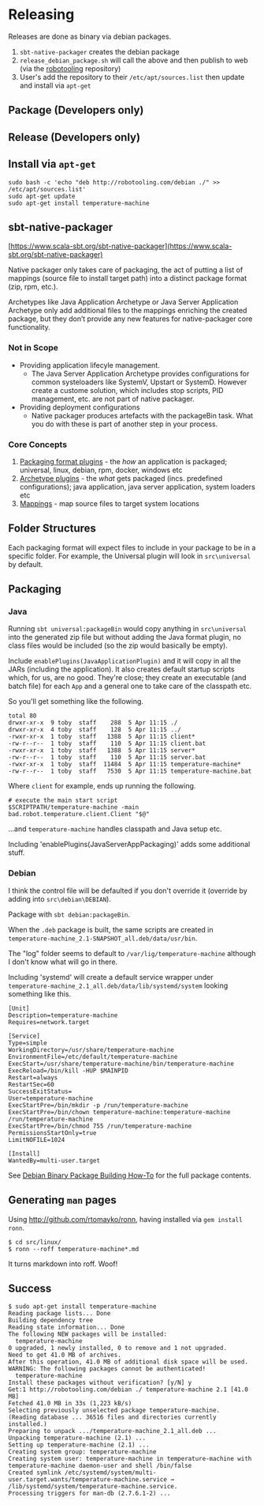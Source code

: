 
# Releasing

Releases are done as binary via debian packages.

1. `sbt-native-packager` creates the debian package
1. `release_debian_package.sh` will call the above and then publish to web (via the [robotooling](http://robotooling.com/maven/bad/robot/temperature-machine/debian/) repository)
1. User's add the repository to their `/etc/apt/sources.list` then update and install via `apt-get`

## Package (Developers only)

## Release (Developers only)

## Install via `apt-get`

    sudo bash -c 'echo "deb http://robotooling.com/debian ./" >> /etc/apt/sources.list'
    sudo apt-get update
    sudo apt-get install temperature-machine

## sbt-native-packager

[https://www.scala-sbt.org/sbt-native-packager](https://www.scala-sbt.org/sbt-native-packager)

Native packager only takes care of packaging, the act of putting a list of mappings (source file to install target path) into a distinct package format (zip, rpm, etc.).

Archetypes like Java Application Archetype or Java Server Application Archetype only add additional files to the mappings enriching the created package, but they don’t provide any new features for native-packager core functionality.

### Not in Scope

* Providing application lifecyle management.
    * The Java Server Application Archetype provides configurations for common systeloaders like SystemV, Upstart or SystemD. However create a custome solution, which includes stop scripts, PID management, etc. are not part of native packager.
* Providing deployment configurations
    * Native packager produces artefacts with the packageBin task. What you do with these is part of another step in your process.

### Core Concepts

1. [Packaging format plugins](https://www.scala-sbt.org/sbt-native-packager/introduction.html#format-plugins) - the _how_ an application is packaged; universal, linux, debian, rpm, docker, windows etc 
1. [Archetype plugins](https://www.scala-sbt.org/sbt-native-packager/introduction.html#archetype-plugins) - the _what_ gets packaged (incs.  predefined configurations); java application, java server application, system loaders etc
1. [Mappings](https://www.scala-sbt.org/sbt-native-packager/introduction.html#mappings) - map source files to target system locations

## Folder Structures

Each packaging format will expect files to include in your package to be in a specific folder. For example, the Universal plugin will look in `src\universal` by default.


## Packaging

### Java

Running `sbt universal:packageBin` would copy anything in `src\universal` into the generated zip file but without adding the Java format plugin, no class files would be included (so the zip would basically be empty).

Include `enablePlugins(JavaApplicationPlugin)` and it will copy in all the JARs (including the application). It also creates default startup scripts which, for us, are no good. They're close; they create an executable (and batch file) for each `App` and a general one to take care of the classpath etc.

So you'll get something like the following.

    total 80
    drwxr-xr-x  9 toby  staff    288  5 Apr 11:15 ./
    drwxr-xr-x  4 toby  staff    128  5 Apr 11:15 ../
    -rwxr-xr-x  1 toby  staff   1388  5 Apr 11:15 client*
    -rw-r--r--  1 toby  staff    110  5 Apr 11:15 client.bat
    -rwxr-xr-x  1 toby  staff   1388  5 Apr 11:15 server*
    -rw-r--r--  1 toby  staff    110  5 Apr 11:15 server.bat
    -rwxr-xr-x  1 toby  staff  11484  5 Apr 11:15 temperature-machine*
    -rw-r--r--  1 toby  staff   7530  5 Apr 11:15 temperature-machine.bat
    
Where `client` for example, ends up running the following.

    # execute the main start script
    $SCRIPTPATH/temperature-machine -main bad.robot.temperature.client.Client "$@"

...and `temperature-machine` handles classpath and Java setup etc.

Including 'enablePlugins(JavaServerAppPackaging)' adds some additional stuff.

### Debian

I think the control file will be defaulted if you don't override it (override by adding into `src\debian\DEBIAN`).

Package with `sbt debian:packageBin`.

When the `.deb` package is built, the same scripts are created in `temperature-machine_2.1-SNAPSHOT_all.deb/data/usr/bin`.

The "log" folder seems to default to `/var/lig/temperature-machine` although I don't know what will go in there.

Including 'systemd' will create a default service wrapper under `temperature-machine_2.1_all.deb/data/lib/systemd/system` looking something like this.

    [Unit]
    Description=temperature-machine
    Requires=network.target
    
    [Service]
    Type=simple
    WorkingDirectory=/usr/share/temperature-machine
    EnvironmentFile=/etc/default/temperature-machine
    ExecStart=/usr/share/temperature-machine/bin/temperature-machine
    ExecReload=/bin/kill -HUP $MAINPID
    Restart=always
    RestartSec=60
    SuccessExitStatus=
    User=temperature-machine
    ExecStartPre=/bin/mkdir -p /run/temperature-machine
    ExecStartPre=/bin/chown temperature-machine:temperature-machine /run/temperature-machine
    ExecStartPre=/bin/chmod 755 /run/temperature-machine
    PermissionsStartOnly=true
    LimitNOFILE=1024
    
    [Install]
    WantedBy=multi-user.target


See [Debian Binary Package Building How-To](http://tldp.org/HOWTO/html_single/Debian-Binary-Package-Building-HOWTO/#AEN60) for the full package contents.

## Generating `man` pages

Using http://github.com/rtomayko/ronn, having installed via `gem install ronn`.

    $ cd src/linux/
    $ ronn --roff temperature-machine*.md

It turns markdown into roff. Woof!

## Success

    $ sudo apt-get install temperature-machine
    Reading package lists... Done
    Building dependency tree       
    Reading state information... Done
    The following NEW packages will be installed:
      temperature-machine
    0 upgraded, 1 newly installed, 0 to remove and 1 not upgraded.
    Need to get 41.0 MB of archives.
    After this operation, 41.0 MB of additional disk space will be used.
    WARNING: The following packages cannot be authenticated!
      temperature-machine
    Install these packages without verification? [y/N] y
    Get:1 http://robotooling.com/debian ./ temperature-machine 2.1 [41.0 MB]
    Fetched 41.0 MB in 33s (1,223 kB/s)                                                                                                                                      
    Selecting previously unselected package temperature-machine.
    (Reading database ... 36516 files and directories currently installed.)
    Preparing to unpack .../temperature-machine_2.1_all.deb ...
    Unpacking temperature-machine (2.1) ...
    Setting up temperature-machine (2.1) ...
    Creating system group: temperature-machine
    Creating system user: temperature-machine in temperature-machine with temperature-machine daemon-user and shell /bin/false
    Created symlink /etc/systemd/system/multi-user.target.wants/temperature-machine.service → /lib/systemd/system/temperature-machine.service.
    Processing triggers for man-db (2.7.6.1-2) ...
